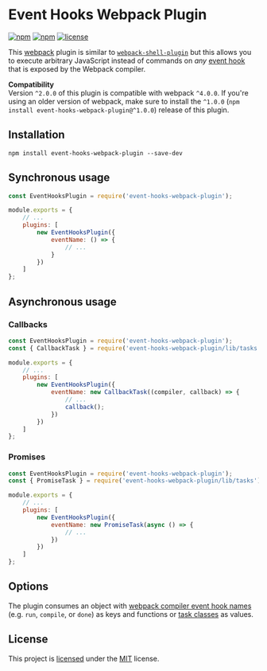 # Event Hooks Webpack Plugin
[![npm](https://img.shields.io/npm/v/event-hooks-webpack-plugin.svg?style=flat-square)](https://www.npmjs.com/package/event-hooks-webpack-plugin)
[![npm](https://img.shields.io/npm/dm/event-hooks-webpack-plugin.svg?style=flat-square)](https://www.npmjs.com/package/event-hooks-webpack-plugin)
[![license](https://img.shields.io/github/license/cascornelissen/event-hooks-webpack-plugin.svg?style=flat-square)](LICENSE.md)

This [webpack](https://webpack.github.io/) plugin is similar to [`webpack-shell-plugin`](https://www.npmjs.com/package/webpack-shell-plugin) but this allows you to execute arbitrary JavaScript instead of commands on *any* [event hook](https://webpack.js.org/api/plugins/compiler/#event-hooks) that is exposed by the Webpack compiler.

**Compatibility**  
Version `^2.0.0` of this plugin is compatible with webpack `^4.0.0`. If you're using an older version of webpack, make sure to install the `^1.0.0` (`npm install event-hooks-webpack-plugin@^1.0.0`) release of this plugin.

## Installation
```shell
npm install event-hooks-webpack-plugin --save-dev
```

## Synchronous usage
```js
const EventHooksPlugin = require('event-hooks-webpack-plugin');

module.exports = {
    // ...
    plugins: [
        new EventHooksPlugin({
            eventName: () => {
                // ...
            }
        })
    ]
};
```

## Asynchronous usage
### Callbacks
```js
const EventHooksPlugin = require('event-hooks-webpack-plugin');
const { CallbackTask } = require('event-hooks-webpack-plugin/lib/tasks');

module.exports = {
    // ...
    plugins: [
        new EventHooksPlugin({
            eventName: new CallbackTask((compiler, callback) => {
                // ...
                callback();
            })
        })
    ]
};
```

### Promises
```js
const EventHooksPlugin = require('event-hooks-webpack-plugin');
const { PromiseTask } = require('event-hooks-webpack-plugin/lib/tasks');

module.exports = {
    // ...
    plugins: [
        new EventHooksPlugin({
            eventName: new PromiseTask(async () => {
                // ...
            })
        })
    ]
};
```

## Options
The plugin consumes an object with [webpack compiler event hook names](https://github.com/webpack/webpack/blob/213226ece261a0e89edb9de15fbc6775418f6041/lib/Compiler.js#L29) (e.g. `run`, `compile`, or `done`) as keys and functions or [task classes](./lib/tasks.js) as values.

## License
This project is [licensed](LICENSE.md) under the [MIT](https://opensource.org/licenses/MIT) license.
